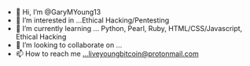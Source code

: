 - 👋 Hi, I’m @GaryMYoung13
- 👀 I’m interested in ...Ethical Hacking/Pentesting
- 🌱 I’m currently learning ... Python, Pearl, Ruby, HTML/CSS/Javascript, Ethical Hacking                                                                             
- 💞️ I’m looking to collaborate on ...
- 📫 How to reach me ...liveyoungbitcoin@protonmail.com

<!---
GaryMYoung13/GaryMYoung13 is a ✨ special ✨ repository because its `README.md` (this file) appears on your GitHub profile.
You can click the Preview link to take a look at your changes.
--->
